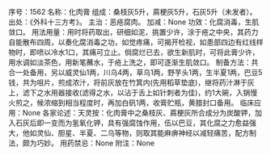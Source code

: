 序号：1562
名称：化肉膏
组成：桑枝灰5升，蔴梗灰5升，石灰5升（未发者）。
出处：《外科十三方考》。
主治：恶疮腐肉。
加减：None
功效：化腐消毒，生肌敛口。
用法用量：用时将药取出，研细如泥，挑置少许，涂于疮之中央，其药力自能散布四周，以奏化腐消毒之功，如觉疼痛，可揭开检视，如患部四边有红线样物时，即喷以冷水1口，其痛可立止。倘腐烂已去，欲生新肌时，可将此膏少许，用水调如淡茶色，用新笔蘸水，于疮上洗之，即可逐渐生肌敛口。
制备方法：共合一处备用，另以威灵仙1两，川乌4两，草乌1两，野芋头1两，生半夏1两，巴豆5钱，共为咀片，煎成浓汁，将前灰放在竹箕内(先用稻草垫底)，继将药汁淋于灰上，滤下之水用器接收(滤得之水，以沾于舌上如针刺者为佳)，约1大碗，入锅慢火煎之，候浓缩到相当程度时，再加白矾1两，收膏贮瓶，黄腊封口备用。
临床应用：None
各家论述：天灵按：化肉膏中之桑枝灰、蔴梗灰所合成分为炭酸钾，加入石灰后即一变而为氢氧化钾，具有强腐蚀作用，伍以巴豆，其化腐之力愈益强大，他如灵仙、胆星、半夏、二乌等物，则取其能麻痹神经以减轻痛苦，配方制法，颇为巧妙。
用药禁忌：None
附注：None
